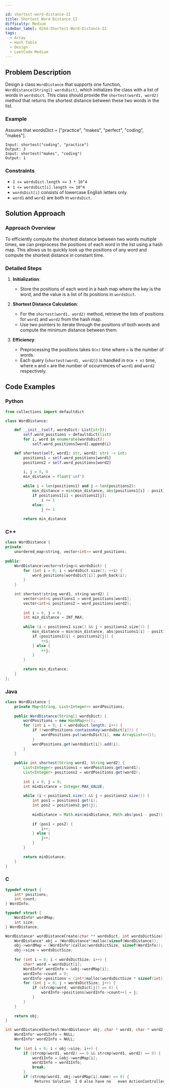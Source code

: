```yaml
---

id: shortest-word-distance-II
title: Shortest Word Distance II
difficulty: Medium
sidebar_label: 0244-Shortest-Word-Distance-II
tags:
  - Array
  - Hash Table
  - Design
  - LeetCode Medium
---
```


## Problem Description
Design a class `WordDistance` that supports one function, `WordDistance(String[] wordsDict)`, which initializes the class with a list of words in `wordsDict`. This class should provide the `shortest(word1, word2)` method that returns the shortest distance between these two words in the list.

### Example
Assume that wordsDict = ["practice", "makes", "perfect", "coding", "makes"].
```plaintext
Input: shortest("coding", "practice")
Output: 3
Input: shortest("makes", "coding")
Output: 1
```

### Constraints
- `1 <= wordsDict.length <= 3 * 10^4`
- `1 <= wordsDict[i].length <= 10^4`
- `wordsDict[i]` consists of lowercase English letters only.
- `word1` and `word2` are both in `wordsDict`.

## Solution Approach

### Approach Overview
To efficiently compute the shortest distance between two words multiple times, we can preprocess the positions of each word in the list using a hash map. This allows us to quickly look up the positions of any word and compute the shortest distance in constant time.

### Detailed Steps

1. **Initialization**:
   - Store the positions of each word in a hash map where the key is the word, and the value is a list of its positions in `wordsDict`.

2. **Shortest Distance Calculation**:
   - For the `shortest(word1, word2)` method, retrieve the lists of positions for `word1` and `word2` from the hash map.
   - Use two pointers to iterate through the positions of both words and compute the minimum distance between them.

3. **Efficiency**:
   - Preprocessing the positions takes `O(n)` time where `n` is the number of words.
   - Each query (`shortest(word1, word2)`) is handled in `O(m + n)` time, where `m` and `n` are the number of occurrences of `word1` and `word2` respectively.

## Code Examples

### Python
```python
from collections import defaultdict

class WordDistance:

    def __init__(self, wordsDict: List[str]):
        self.word_positions = defaultdict(list)
        for i, word in enumerate(wordsDict):
            self.word_positions[word].append(i)

    def shortest(self, word1: str, word2: str) -> int:
        positions1 = self.word_positions[word1]
        positions2 = self.word_positions[word2]
        
        i, j = 0, 0
        min_distance = float('inf')
        
        while i < len(positions1) and j < len(positions2):
            min_distance = min(min_distance, abs(positions1[i] - positions2[j]))
            if positions1[i] < positions2[j]:
                i += 1
            else:
                j += 1
        
        return min_distance
```

### C++
```cpp
class WordDistance {
private:
    unordered_map<string, vector<int>> word_positions;
    
public:
    WordDistance(vector<string>& wordsDict) {
        for (int i = 0; i < wordsDict.size(); ++i) {
            word_positions[wordsDict[i]].push_back(i);
        }
    }
    
    int shortest(string word1, string word2) {
        vector<int>& positions1 = word_positions[word1];
        vector<int>& positions2 = word_positions[word2];
        
        int i = 0, j = 0;
        int min_distance = INT_MAX;
        
        while (i < positions1.size() && j < positions2.size()) {
            min_distance = min(min_distance, abs(positions1[i] - positions2[j]));
            if (positions1[i] < positions2[j]) {
                ++i;
            } else {
                ++j;
            }
        }
        
        return min_distance;
    }
};
```

### Java
```java
class WordDistance {
    private Map<String, List<Integer>> wordPositions;
    
    public WordDistance(String[] wordsDict) {
        wordPositions = new HashMap<>();
        for (int i = 0; i < wordsDict.length; i++) {
            if (!wordPositions.containsKey(wordsDict[i])) {
                wordPositions.put(wordsDict[i], new ArrayList<>());
            }
            wordPositions.get(wordsDict[i]).add(i);
        }
    }
    
    public int shortest(String word1, String word2) {
        List<Integer> positions1 = wordPositions.get(word1);
        List<Integer> positions2 = wordPositions.get(word2);
        
        int i = 0, j = 0;
        int minDistance = Integer.MAX_VALUE;
        
        while (i < positions1.size() && j < positions2.size()) {
            int pos1 = positions1.get(i);
            int pos2 = positions2.get(j);
            
            minDistance = Math.min(minDistance, Math.abs(pos1 - pos2));
            
            if (pos1 < pos2) {
                i++;
            } else {
                j++;
            }
        }
        
        return minDistance;
    }
}
```

### C
```c
typedef struct {
    int* positions;
    int count;
} WordInfo;

typedef struct {
    WordInfo* wordMap;
    int size;
} WordDistance;

WordDistance* wordDistanceCreate(char ** wordsDict, int wordsDictSize) {
    WordDistance* obj = (WordDistance*)malloc(sizeof(WordDistance));
    obj->wordMap = (WordInfo*)calloc(wordsDictSize, sizeof(WordInfo));
    obj->size = wordsDictSize;
    
    for (int i = 0; i < wordsDictSize; i++) {
        char* word = wordsDict[i];
        WordInfo* wordInfo = &obj->wordMap[i];
        wordInfo->count = 0;
        wordInfo->positions = (int*)malloc(wordsDictSize * sizeof(int));
        for (int j = 0; j < wordsDictSize; j++) {
            if (strcmp(word, wordsDict[j]) == 0) {
                wordInfo->positions[wordInfo->count++] = j;
            }
        }
    }
    
    return obj;
}

int wordDistanceShortest(WordDistance* obj, char * word1, char * word2) {
    WordInfo* word1Info = NULL;
    WordInfo* word2Info = NULL;
    
    for (int i = 0; i < obj->size; i++) {
        if (strcmp(word1, word2) == 0 && strcmp(word1, word2) == 0) {
            word1Info = &obj->wordMap[i];
            word2Info = word1Info;
            break;
        }
        if (strcmp(word1, obj->wordMap[i].name) == 0) {
             Returns Solution  I O also have no   even ActionController know